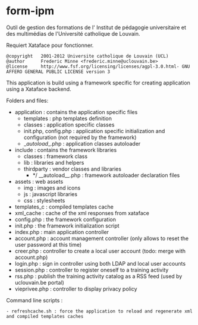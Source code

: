 form-ipm
========

Outil de gestion des formations de l' Institut de pédagogie universitaire et des multimédias de l'Université catholique de Louvain. 

Requiert Xataface pour fonctionner.

	@copyright   2001-2012 Universite catholique de Louvain (UCL)
	@author      Frederic Minne <frederic.minne@uclouvain.be>
	@license     http://www.fsf.org/licensing/licenses/agpl-3.0.html- GNU AFFERO GENERAL PUBLIC LICENSE version 3

This application is build using a framework specific for creating application using a Xataface backend.

Folders and files:

- application : contains the application specific files
    - templates : php templates definition
    - classes : application specific classes
    - init.php, config.php : application specific initialization and configuration (not required by the framework)
    - \__autoload__.php : application classes autoloader
- include : contains the framework libraries
    - classes : framework class
    - lib : libraries and helpers
    - thirdparty : vendor classes and libraries
        - \*/ \_\_autoload\_\_.php : framework autoloader declaration files
- assets : web assets
    - img : images and icons
    - js : javascript libraries
    - css : stylesheets
- templates_c : compiled templates cache
- xml_cache : cache of the xml responses from xataface
- config.php : the framework configuration
- init.php : the framework initialization script
- index.php : main application controller
- account.php : account management controller (only allows to reset the user password
    at this time)
- creer.php : controller to create a local user account (todo: merge with account.php)
- login.php : sign in controller using both LDAP and local user accounts
- session.php : controller to register oneself to a training activity
- rss.php : publish the training activity catalog as a RSS feed
    (used by uclouvain.be portal)
- vieprivee.php : controller to display privacy policy

Command line scripts :

    - refreshcache.sh : force the application to reload and regenerate xml and compiled templates caches

